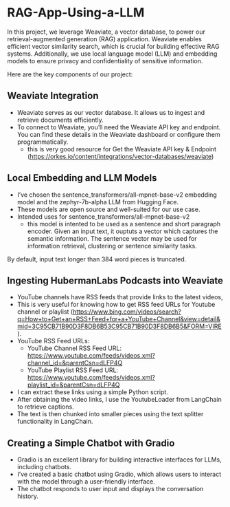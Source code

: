 # RAG-App-Using-a-LLM

In this project, we leverage Weaviate, a vector database, to power our retrieval-augmented generation (RAG) application. Weaviate enables efficient vector similarity search, which is crucial for building effective RAG systems. Additionally, we use local language model (LLM) and embedding models to ensure privacy and confidentiality of sensitive information.

Here are the key components of our project:

## Weaviate Integration
- Weaviate serves as our vector database. It allows us to ingest and retrieve documents efficiently.
- To connect to Weaviate, you’ll need the Weaviate API key and endpoint. You can find these details in the Weaviate dashboard or configure them programmatically.
   - this is very good resource for Get the Weaviate API key & Endpoint​ (https://orkes.io/content/integrations/vector-databases/weaviate)

## Local Embedding and LLM Models
- I’ve chosen the sentence\_transformers/all-mpnet-base-v2 embedding model and the zephyr-7b-alpha LLM from Hugging Face.
- These models are open source and well-suited for our use case.
- Intended uses for sentence\_transformers/all-mpnet-base-v2
  - this model is intented to be used as a sentence and short paragraph encoder. Given an input text, it ouptuts a vector which captures the semantic information. The sentence vector may be used for information retrieval, clustering or sentence similarity tasks.
  

By default, input text longer than 384 word pieces is truncated.

## Ingesting HubermanLabs Podcasts into Weaviate
- YouTube channels have RSS feeds that provide links to the latest videos,
- This is very useful for knowing how to get RSS feed URLs for Youtube channel or playlist
   (https://www.bing.com/videos/search?q=How+to+Get+an+RSS+Feed+for+a+YouTube+Channel&view=detail&mid=3C95CB71B90D3F8DB6B53C95CB71B90D3F8DB6B5&FORM=VIRE).
- YouTube RSS Feed URLs:
  -  YouTube Channel RSS Feed URL: https://www.youtube.com/feeds/videos.xml?channel_id=&parentCsn=dLFP4Q
  -  YouTube Playlist RSS Feed URL: https://www.youtube.com/feeds/videos.xml?playlist_id=&parentCsn=dLFP4Q
- I can extract these links using a simple Python script.
- After obtaining the video links, I use the YoutubeLoader from LangChain to retrieve captions.
- The text is then chunked into smaller pieces using the text splitter functionality in LangChain.

## Creating a Simple Chatbot with Gradio
- Gradio is an excellent library for building interactive interfaces for LLMs, including chatbots.
- I’ve created a basic chatbot using Gradio, which allows users to interact with the model through a user-friendly interface.
- The chatbot responds to user input and displays the conversation history.
